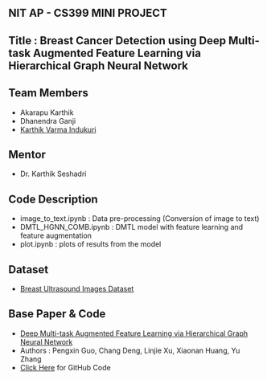 ## NIT AP - CS399 MINI PROJECT

## Title : Breast Cancer Detection using Deep Multi-task Augmented Feature Learning via Hierarchical Graph Neural Network

## Team Members
- Akarapu Karthik
- Dhanendra Ganji
- [Karthik Varma Indukuri](https://github.com/Karthik-VarmaIndukuri)

## Mentor
- Dr. Karthik Seshadri

## Code Description
- image_to_text.ipynb : Data pre-processing (Conversion of image to text)
- DMTL_HGNN_COMB.ipynb : DMTL model with feature learning and feature augmentation
- plot.ipynb : plots of results from the model

## Dataset
- [Breast Ultrasound Images Dataset](https://www.kaggle.com/datasets/aryashah2k/breast-ultrasound-images-dataset)

## Base Paper & Code
- [Deep Multi-task Augmented Feature Learning via Hierarchical Graph Neural Network](https://arxiv.org/abs/2002.04813)
- Authors : Pengxin Guo, Chang Deng, Linjie Xu, Xiaonan Huang, Yu Zhang
- [Click Here](https://github.com/gpx333/HGNN/blob/master/DMTL_HGNN.py) for GitHub Code
